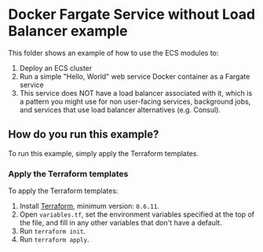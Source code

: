 # Docker Fargate Service without Load Balancer example

This folder shows an example of how to use the ECS modules to:

1. Deploy an ECS cluster
1. Run a simple "Hello, World" web service Docker container as a Fargate service
1. This service does NOT have a load balancer associated with it, which is a pattern you might use for non user-facing services, background jobs, and services that use load balancer alternatives (e.g. Consul).

## How do you run this example?

To run this example, simply apply the Terraform templates.

### Apply the Terraform templates

To apply the Terraform templates:

1. Install [Terraform](https://www.terraform.io/), minimum version: `0.6.11`.
1. Open `variables.tf`, set the environment variables specified at the top of the file, and fill in any other variables that don't have a default.
1. Run `terraform init`.
1. Run `terraform apply`.
